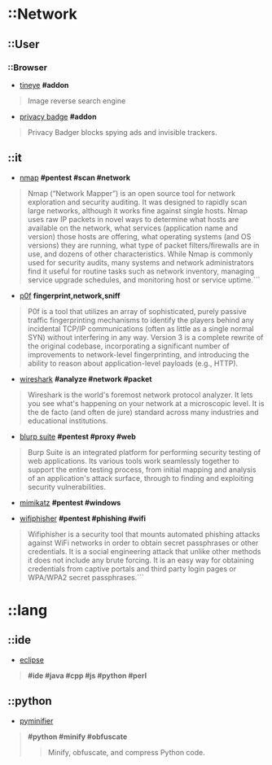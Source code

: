 # ::Network
## ::User
### ::Browser
+ [tineye](https://www.tineye.com)
__#addon__

> Image reverse search engine

+ [privacy badge](https://www.eff.org/privacybadger)
__#addon__

> Privacy Badger blocks spying ads and invisible trackers.

## ::it

+ [nmap](https://nmap.org)
__#pentest #scan #network__

> Nmap (“Network Mapper”) is an open source tool for network exploration and security auditing. It was designed to rapidly scan large networks, although it works fine against single hosts. Nmap uses raw IP packets in novel ways to determine what hosts are available on the network, what services (application name and version) those hosts are offering, what operating systems (and OS versions) they are running, what type of packet filters/firewalls are in use, and dozens of other characteristics. While Nmap is commonly used for security audits, many systems and network administrators find it useful for routine tasks such as network inventory, managing service upgrade schedules, and monitoring host or service uptime.```

+ [p0f](http://lcamtuf.coredump.cx/p0f3/)
__fingerprint,network,sniff__

> P0f is a tool that utilizes an array of sophisticated, purely passive traffic fingerprinting mechanisms to identify the players behind any incidental TCP/IP communications (often as little as a single normal SYN) without interfering in any way. Version 3 is a complete rewrite of the original codebase, incorporating a significant number of improvements to network-level fingerprinting, and introducing the ability to reason about application-level payloads (e.g., HTTP).

+ [wireshark](https://www.wireshark.org/download.html)
__#analyze #network #packet__

> Wireshark is the world's foremost network protocol analyzer. It lets you see what's happening on your network at a microscopic level. It is the de facto (and often de jure) standard across many industries and educational institutions.

+ [blurp suite](https://portswigger.net/burp/)
__#pentest #proxy #web__

> Burp Suite is an integrated platform for performing security testing of web applications. Its various tools work seamlessly together to support the entire testing process, from initial mapping and analysis of an application's attack surface, through to finding and exploiting security vulnerabilities.

+ [mimikatz](http://blog.gentilkiwi.com/mimikatz)
__#pentest #windows__

+ [wifiphisher](https://github.com/sophron/wifiphisher)
__#pentest #phishing #wifi__

> Wifiphisher is a security tool that mounts automated phishing attacks against WiFi networks in order to obtain secret passphrases or other credentials. It is a social engineering attack that unlike other methods it does not include any brute forcing. It is an easy way for obtaining credentials from captive portals and third party login pages or WPA/WPA2 secret passphrases.```


# ::lang
## ::ide
+ [eclipse](https://eclipse.org)
>__#ide #java #cpp #js #python #perl__
## ::python
+ [pyminifier](https://liftoff.github.io/pyminifier/)
>__#python #minify #obfuscate__
>> Minify, obfuscate, and compress Python code.
